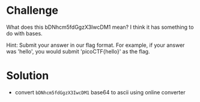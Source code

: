 # Challenge

What does this bDNhcm5fdGgzX3IwcDM1 mean? I think it has something to do with bases.

Hint: Submit your answer in our flag format. For example, if your answer was 'hello', you would submit 'picoCTF{hello}' as the flag.

# Solution

- convert ```bDNhcm5fdGgzX3IwcDM1``` base64 to ascii using online converter
